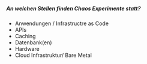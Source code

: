   ##### An welchen Stellen finden Chaos Experimente statt?
  * Anwendungen / Infrastructre as Code
  * APIs
  * Caching
  * Datenbank(en)
  * Hardware
  * Cloud Infrastruktur/ Bare Metal
